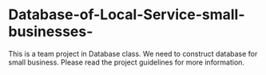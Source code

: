 # Database-of-Local-Service-small-businesses-
This is a team project in Database class. 
We need to construct database for small business. 
Please read the project guidelines for more information.
